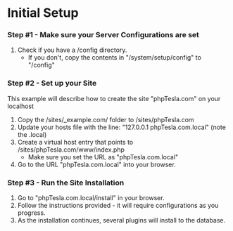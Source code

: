 # Initial Setup

### Step #1 - Make sure your Server Configurations are set

1. Check if you have a /config directory.
   * If you don't, copy the contents in "/system/setup/config" to "/config"

### Step #2 - Set up your Site
This example will describe how to create the site "phpTesla.com" on your localhost

1. Copy the /sites/_example.com/ folder to /sites/phpTesla.com
2. Update your hosts file with the line: "127.0.0.1 phpTesla.com.local" (note the .local)
3. Create a virtual host entry that points to /sites/phpTesla.com/www/index.php
   * Make sure you set the URL as "phpTesla.com.local"
4. Go to the URL "phpTesla.com.local" into your browser.

### Step #3 - Run the Site Installation

1. Go to "phpTesla.com.local/install" in your browser.
2. Follow the instructions provided - it will require configurations as you progress.
3. As the installation continues, several plugins will install to the database.